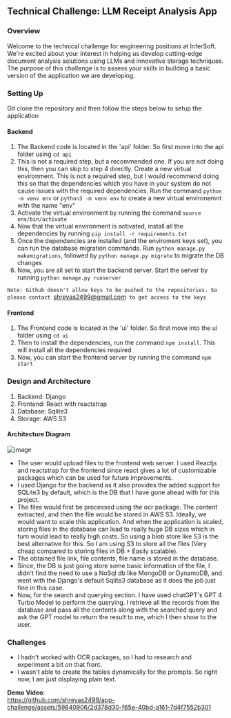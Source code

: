 ## Technical Challenge: LLM Receipt Analysis App

### Overview
Welcome to the technical challenge for engineering positions at InferSoft. We're excited about your interest in helping us develop cutting-edge document analysis solutions using LLMs and innovative storage techniques. The purpose of this challenge is to assess your skills in building a basic version of the application we are developing.

### Setting Up
Git clone the repository and then follow the steps below to setup the application

#### Backend
1) The Backend code is located in the 'api' folder. So first move into the api folder using `cd api`
2) This is not a required step, but a recommended one. If you are not doing this, then you can skip to step 4 directly. Create a new virtual environment. This is not a required step, but I would recommend doing this so that the dependencies which you have in your system do not cause issues with the required dependencies. Run the command `python -m venv env` or `python3 -m venv env` to create a new virtual environemnt with the name "env"
3) Activate the virtual environment by running the command `source env/bin/activate`
4) Now that the virtual environment is activated, install all the dependencies by running `pip install -r requirements.txt`
5) Once the dependencies are installed (and the enviroment keys set), you can run the database migration commands. Run `python manage.py makemigrations`, followed by `python manage.py migrate` to migrate the DB changes
6) Now, you are all set to start the backend server. Start the server by running `python manage.py runserver` 

`Note: Github doesn't allow keys to be pushed to the repositories. So please contact `shreyas2499@gmail.com` to get access to the keys`

#### Frontend
1) The Frontend code is located in the 'ui' folder. So first move into the ui folder using `cd ui`
2) Then to install the dependencies, run the command `npm install`. This will install all the dependencies required
3) Now, you can start the frontend server by running the command `npm start`

### Design and Architecture
1) Backend: Django
2) Frontend: React with reactstrap
3) Database: Sqlite3
4) Storage: AWS S3
#### Architecture Diagram
   ![image](https://github.com/shreyas2499/app-challenge/assets/59840906/1cfc3320-6a41-4941-9c37-8bff6f2b7ab4)
- The user would upload files to the frontend web server. I used Reactjs and reactstrap for the frontend since react gives a lot of customizable packages which can be used for future improvements.
- I used Django for the backend as it also provides the added support for SQLite3 by default, which is the DB that I have gone ahead with for this project.
- The files would first be processed using the ocr package. The content extracted, and then the file would be stored in AWS S3. Ideally, we would want to scale this application. And when the application is scaled, storing files in the database can lead to really huge DB sizes which in turn would lead to really high costs. So using a blob store like S3 is the best alternative for this. So I am using S3 to store all the files (Very cheap compared to storing files in DB + Easily scalable).
- The obtained file link, file contents, file name is stored in the database.
- Since, the DB is just going store some basic information of the file, I didn't find the need to use a NoSql db like MongoDB or DynamoDB, and went with the Django's default Sqlite3 database as it does the job just fine in this case.
- Now, for the search and querying section. I have used chatGPT's GPT 4 Turbo Model to perform the querying. I retrieve all the records from the database and pass all the contents along with the searched query and ask the GPT model to return the result to me, which I then show to the user.


### Challenges
- I hadn't worked with OCR packages, so I had to research and experiment a bit on that front.
- I wasn't able to create the tables dynamically for the prompts. So right now, I am just displaying plain text.

**Demo Video**:  
https://github.com/shreyas2499/app-challenge/assets/59840906/2d378d30-f65e-40bd-a161-7d4f7552b301
